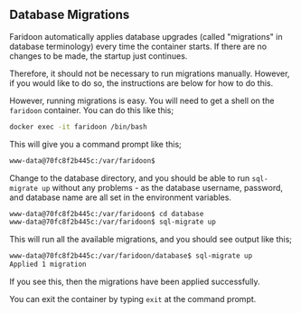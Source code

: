 ## Database Migrations

Faridoon automatically applies database upgrades (called "migrations" in database terminology) every time the container starts. If there are no changes to be made, the startup just continues. 

Therefore, it should not be necessary to run migrations manually. However, if you would like to do so, the instructions are below for how to do this.

However, running migrations is easy. You will need to get a shell on the `faridoon` container. You can do this like this;

``` bash
docker exec -it faridoon /bin/bash
```

This will give you a command prompt like this;

```bash
www-data@70fc8f2b445c:/var/faridoon$
```

Change to the database directory, and you should be able to run `sql-migrate up` without any problems - as the database username, password, and database name are all set in the environment variables.

```bash
www-data@70fc8f2b445c:/var/faridoon$ cd database
www-data@70fc8f2b445c:/var/faridoon$ sql-migrate up
```

This will run all the available migrations, and you should see output like this;

```bash
www-data@70fc8f2b445c:/var/faridoon/database$ sql-migrate up
Applied 1 migration
```

If you see this, then the migrations have been applied successfully.

You can exit the container by typing `exit` at the command prompt.
